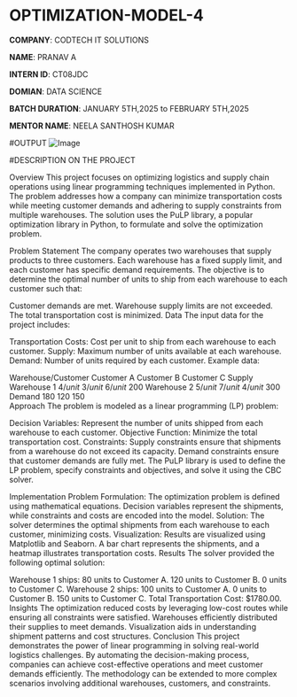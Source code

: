 # OPTIMIZATION-MODEL-4

**COMPANY**: CODTECH IT SOLUTIONS

**NAME**: PRANAV A

**INTERN ID**: CT08JDC

**DOMIAN**: DATA SCIENCE

**BATCH DURATION**: JANUARY 5TH,2025 to FEBRUARY 5TH,2025

**MENTOR NAME**: NEELA SANTHOSH KUMAR

#OUTPUT
![Image](https://github.com/user-attachments/assets/96267238-c3f5-4349-b3e6-dfdccd51a020)

#DESCRIPTION ON THE PROJECT

Overview
This project focuses on optimizing logistics and supply chain operations using linear programming techniques implemented in Python. The problem addresses how a company can minimize transportation costs while meeting customer demands and adhering to supply constraints from multiple warehouses. The solution uses the PuLP library, a popular optimization library in Python, to formulate and solve the optimization problem.

Problem Statement
The company operates two warehouses that supply products to three customers. Each warehouse has a fixed supply limit, and each customer has specific demand requirements. The objective is to determine the optimal number of units to ship from each warehouse to each customer such that:

Customer demands are met.
Warehouse supply limits are not exceeded.
The total transportation cost is minimized.
Data
The input data for the project includes:

Transportation Costs: Cost per unit to ship from each warehouse to each customer.
Supply: Maximum number of units available at each warehouse.
Demand: Number of units required by each customer.
Example data:

Warehouse/Customer	Customer A	Customer B	Customer C	Supply
Warehouse 1	$4/unit$	$3/unit$	$6/unit$	$200$
Warehouse 2	$5/unit$	$7/unit$	$4/unit$	$300$
Demand	$180$	$120$	$150$	
Approach
The problem is modeled as a linear programming (LP) problem:

Decision Variables: Represent the number of units shipped from each warehouse to each customer.
Objective Function: Minimize the total transportation cost.
Constraints:
Supply constraints ensure that shipments from a warehouse do not exceed its capacity.
Demand constraints ensure that customer demands are fully met.
The PuLP library is used to define the LP problem, specify constraints and objectives, and solve it using the CBC solver.

Implementation
Problem Formulation: The optimization problem is defined using mathematical equations. Decision variables represent the shipments, while constraints and costs are encoded into the model.
Solution: The solver determines the optimal shipments from each warehouse to each customer, minimizing costs.
Visualization: Results are visualized using Matplotlib and Seaborn. A bar chart represents the shipments, and a heatmap illustrates transportation costs.
Results
The solver provided the following optimal solution:

Warehouse 1 ships:
80 units to Customer A.
120 units to Customer B.
0 units to Customer C.
Warehouse 2 ships:
100 units to Customer A.
0 units to Customer B.
150 units to Customer C.
Total Transportation Cost: $1780.00.
Insights
The optimization reduced costs by leveraging low-cost routes while ensuring all constraints were satisfied.
Warehouses efficiently distributed their supplies to meet demands.
Visualization aids in understanding shipment patterns and cost structures.
Conclusion
This project demonstrates the power of linear programming in solving real-world logistics challenges. By automating the decision-making process, companies can achieve cost-effective operations and meet customer demands efficiently. The methodology can be extended to more complex scenarios involving additional warehouses, customers, and constraints.
